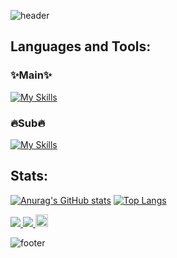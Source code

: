 ![header](https://capsule-render.vercel.app/api?type=waving&color=30:e96443,100:904e95&height=260&section=header&text=Hello%20World%20!&fontSize=70&fontColor=fff&animation=fadeIn&fontAlignY=38&desc=I'm%20Yuki%20Sakakima%20👋&descAlignY=51&descAlign=62)

## Languages and Tools:
### ✨Main✨
[![My Skills](https://skillicons.dev/icons?i=linux,html,css,js,typescript,jquery,react,redux,ruby,rails,firebase,git,github,vscode,markdown)](https://skillicons.dev)

### 🔥Sub🔥
[![My Skills](https://skillicons.dev/icons?i=vim,sass,gulp,bootstrap,tailwind,nodejs,python,flask,go,sqlite,postgresql,docker,heroku,netlify,svelte,githubactions,visualstudio,azure,ableton)](https://skillicons.dev)

## Stats:
[![Anurag's GitHub stats](https://github-readme-stats.vercel.app/api?username=yukisakakima&theme=synthwave)](https://github.com/anuraghazra/github-readme-stats)
[![Top Langs](https://github-readme-stats.vercel.app/api/top-langs/?username=yukisakakima&layout=compact&theme=synthwave)](https://github.com/anuraghazra/github-readme-stats)

[![](https://qiita-badge.apiapi.app/s/kimascript/posts.svg)
](http://qiita.com/kimascript)
[![](https://qiita-badge.apiapi.app/s/kimascript/contributions.svg)
](http://qiita.com/kimascript)
<a href="https://honzaap.github.io/GithubCity/?name=yukisakakima&year=2023" role="link" target="_blank" rel="noopener noreferrer nofollow"><img src="https://github.com/honzaap/GithubCity/blob/main/favicon.svg" alt="githubcity" width="20" height="20"/></a>

![footer](https://capsule-render.vercel.app/api?type=waving&color=30:e96443,100:904e95&height=100&section=footer)
